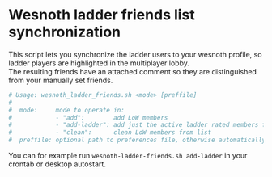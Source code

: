 Wesnoth ladder friends list synchronization
===========================================

This script lets you synchronize the ladder users to your wesnoth profile, so ladder players are highlighted in the multiplayer lobby.  
The resulting friends have an attached comment so they are distinguished from your manually set friends.


```bash
# Usage: wesnoth_ladder_friends.sh <mode> [preffile]
#
#  mode:     mode to operate in:
#            - "add":        add LoW members
#            - "add-ladder": add just the active ladder rated members from ladder page
#            - "clean":      clean LoW members from list
#  preffile: optional path to preferences file, otherwise automatically determined
```

You can for example run `wesnoth-ladder-friends.sh add-ladder` in your crontab or desktop autostart.
